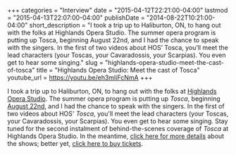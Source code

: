 +++
categories = "Interview"
date = "2015-04-12T22:21:00-04:00"
lastmod = "2015-04-13T22:07:00-04:00"
publishDate = "2014-08-22T10:21:00-04:00"
short_description = "I took a trip up to Haliburton, ON, to hang out with the folks at Highlands Opera Studio. The summer opera program is putting up Tosca, beginning August 22nd, and I had the chance to speak with the singers. In the first of two videos about HOS’ Tosca, you’ll meet the lead characters (your Toscas, your Cavaradossis, your Scarpias). You even get to hear some singing."
slug = "highlands-opera-studio-meet-the-cast-of-tosca"
title = "Highlands Opera Studio: Meet the cast of Tosca"
youtube_url = https://youtu.be/eh3mIiFcNmA
+++

I took a trip up to Haliburton, ON, to hang out with the folks at [Highlands Opera Studio](http://www.highlandsoperastudio.com/cast.html#sthash.Mw758xST.GmXiMt5q.dpbs). The summer opera program is putting up _Tosca_, beginning [August 22nd](https://www.highlandssummerfestival.on.ca/ticket-portal/), and I had the chance to speak with the singers. In the first of two videos about HOS' _Tosca_, you'll meet the lead characters (your Toscas, your Cavaradossis, your Scarpias). You even get to hear some singing.
Stay tuned for the second instalment of behind-the-scenes coverage of _Tosca_ at Highlands Opera Studio. In the meantime, [click here for more details](http://www.highlandsoperastudio.com/cast.html#sthash.Mw758xST.gNCeMVdN.dpbs) about the shows; better yet, [click here to buy tickets](https://www.highlandssummerfestival.on.ca/ticket-portal/).
